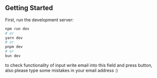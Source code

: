 ## Getting Started

First, run the development server:

```bash
npm run dev
# or
yarn dev
# or
pnpm dev
# or
bun dev
```

to check functionality of input write email into this field and press button, also please type some mistakes in your email address :)
